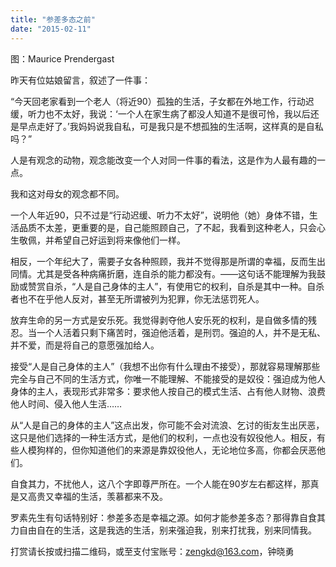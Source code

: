 ```yaml
---
title: "参差多态之前"
date: "2015-02-11"
---
```


图：Maurice Prendergast

昨天有位姑娘留言，叙述了一件事：

“今天回老家看到一个老人（将近90）孤独的生活，子女都在外地工作，行动迟缓，听力也不太好，我说：‘一个人在家生病了都没人知道不是很可怜，我以后还是早点走好了。’我妈妈说我自私，可是我只是不想孤独的生活啊，这样真的是自私吗？”

人是有观念的动物，观念能改变一个人对同一件事的看法，这是作为人最有趣的一点。

我和这对母女的观念都不同。

一个人年近90，只不过是“行动迟缓、听力不太好”，说明他（她）身体不错，生活品质不太差，更重要的是，自己能照顾自己，了不起，我看到这种老人，只会心生敬佩，并希望自己好运到将来像他们一样。

相反，一个年纪大了，需要子女各种照顾，我并不觉得那是所谓的幸福，反而生出同情。尤其是受各种病痛折磨，连自杀的能力都没有。——这句话不能理解为我鼓励或赞赏自杀，“人是自己身体的主人”，有使用它的权利，自杀是其中一种。自杀者也不在乎他人反对，甚至无所谓被列为犯罪，你无法惩罚死人。

放弃生命的另一方式是安乐死。我觉得剥夺他人安乐死的权利，是自做多情的残忍。当一个人活着只剩下痛苦时，强迫他活着，是刑罚。强迫的人，并不是无私、并不爱，而是将自己的意愿强加给人。

接受“人是自己身体的主人”（我想不出你有什么理由不接受），那就容易理解那些完全与自己不同的生活方式，你唯一不能理解、不能接受的是奴役：强迫成为他人身体的主人，表现形式非常多：要求他人按自己的模式生活、占有他人财物、浪费他人时间、侵入他人生活……

从“人是自己的身体的主人”这点出发，你可能不会对流浪、乞讨的街友生出厌恶，这只是他们选择的一种生活方式，是他们的权利，一点也没有奴役他人。相反，有些人模狗样的，但你知道他们的来源是靠奴役他人，无论地位多高，你都会厌恶他们。

自食其力，不扰他人，这八个字即尊严所在。一个人能在90岁左右都这样，那真是又高贵又幸福的生活，羡慕都来不及。

罗素先生有句话特别好：参差多态是幸福之源。如何才能参差多态？那得靠自食其力自由自在的生活，这是我选的生活，别来强迫我，别来打扰我，别来同情我。

  
打赏请长按或扫描二维码，或至支付宝账号：zengkd@163.com，钟晓勇
